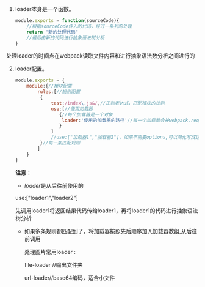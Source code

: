1. loader本身是一个函数。

   ```js
   module.exports = function(sourceCode){
       //根据sourceCode传入的代码，经过一系列的处理
       return "新的处理代码"
       //最后由新的代码进行抽象语法树分析
   }
   ```

   

处理loader的时间点在webpack读取文件内容和进行抽象语法数分析之间进行的

2. loader配置。

   ```js
   module.exports = {
       module:{//模块配置
           rules:[//规则配置
            {
                test:/index\.js&/,//正则表达式，匹配模块的规则
                use:[//使用加载器
                   {//每个加载器是一个对象
                    loader:'使用的加载器的路径'//每一个加载器会被webpack,require调用
                   }
                ]
                //use:["加载器1","加载器2"]，如果不需要options,可以简化写成这样
            }//每一条匹配规则   
           ]
       }
   }
   ```

    **注意：**

   - *loader*是从后往前使用的

   use:["loader1","loader2"]

   先调用loader1将返回结果代码传给loader1，再将loader1的代码进行抽象语法树分析

   - 如果多条规则都匹配到了，将加载器按照先后顺序加入加载器数组,从后往前调用

     

     处理图片常用loader :
     
     file-loader //输出文件夹
     
     url-loader//base64编码，适合小文件
     
     